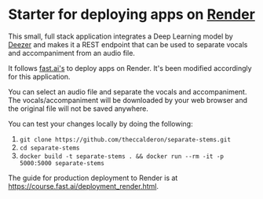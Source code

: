 # Starter for deploying apps on [Render](https://render.com)

This small, full stack application integrates a Deep Learning model by [Deezer](https://github.com/deezer/spleeter) and makes it a REST endpoint that can be used to separate vocals and accompaniment from an audio file. 

It follows [fast.ai's](https://github.com/fastai/fastai) to deploy apps on Render. It's been modified accordingly for this application.

You can select an audio file and separate the vocals and accompaniment. The vocals/accompaniment will be downloaded by your web browser and the original file will not be saved anywhere.

You can test your changes locally by doing the following:

1. `git clone https://github.com/theccalderon/separate-stems.git`
2. `cd separate-stems`
3. `docker build -t separate-stems . && docker run --rm -it -p 5000:5000 separate-stems`

The guide for production deployment to Render is at https://course.fast.ai/deployment_render.html.
